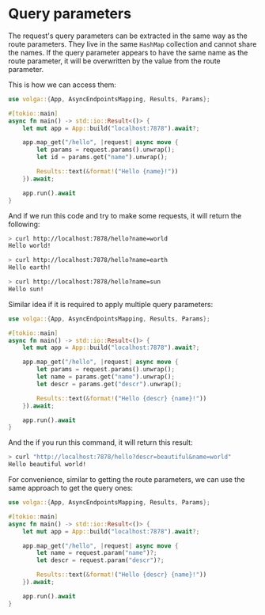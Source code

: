 # Query parameters

The request's query parameters can be extracted in the same way as the route parameters. They live in the same `HashMap` collection and cannot share the names. If the query parameter appears to have the same name as the route parameter, it will be overwritten by the value from the route parameter.

This is how we can access them:
```rust
use volga::{App, AsyncEndpointsMapping, Results, Params};

#[tokio::main]
async fn main() -> std::io::Result<()> {
    let mut app = App::build("localhost:7878").await?;

    app.map_get("/hello", |request| async move {
        let params = request.params().unwrap();
        let id = params.get("name").unwrap();

        Results::text(&format!("Hello {name}!"))
    }).await;

    app.run().await
}
```
And if we run this code and try to make some requests, it will return the following:
```bash
> curl http://localhost:7878/hello?name=world
Hello world!

> curl http://localhost:7878/hello?name=earth
Hello earth!

> curl http://localhost:7878/hello?name=sun
Hello sun!
```
Similar idea if it is required to apply multiple query parameters:
```rust
use volga::{App, AsyncEndpointsMapping, Results, Params};

#[tokio::main]
async fn main() -> std::io::Result<()> {
    let mut app = App::build("localhost:7878").await?;

    app.map_get("/hello", |request| async move {
        let params = request.params().unwrap();
        let name = params.get("name").unwrap();
        let descr = params.get("descr").unwrap();

        Results::text(&format!("Hello {descr} {name}!"))
    }).await;

    app.run().await
}
```
And the if you run this command, it will return this result:
```bash
> curl "http://localhost:7878/hello?descr=beautiful&name=world"
Hello beautiful world!
```
For convenience, similar to getting the route parameters, we can use the same approach to get the query ones:
```rust
use volga::{App, AsyncEndpointsMapping, Results, Params};

#[tokio::main]
async fn main() -> std::io::Result<()> {
    let mut app = App::build("localhost:7878").await?;

    app.map_get("/hello", |request| async move {
        let name = request.param("name")?;
        let descr = request.param("descr")?;

        Results::text(&format!("Hello {descr} {name}!"))
    }).await;

    app.run().await
}
```